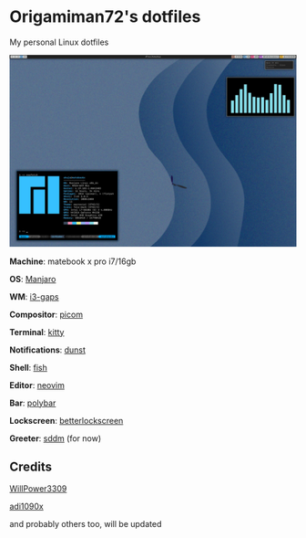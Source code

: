 # Origamiman72's dotfiles
My personal Linux dotfiles

![Screenshot](https://github.com/origamiman72/dotfiles/blob/master/Screenshot.jpg)

**Machine**: matebook x pro i7/16gb

**OS**: [Manjaro](https://manjaro.org/)

**WM**: [i3-gaps](https://github.com/Airblader/i3)

**Compositor**: [picom](https://github.com/yshui/picom)

**Terminal**: [kitty](https://github.com/kovidgoyal/kitty)

**Notifications**: [dunst](https://github.com/dunst-project/dunst)

**Shell**: [fish](https://github.com/fish-shell/fish-shell) 

**Editor**: [neovim](https://github.com/neovim/neovim)

**Bar**: [polybar](https://github.com/polybar/polybar)

**Lockscreen**: [betterlockscreen](https://github.com/pavanjadhaw/betterlockscreen)

**Greeter**: [sddm](https://github.com/sddm/sddm) (for now)

## Credits
[WillPower3309](https://github.com/WillPower3309/awesome-dotfiles)

[adi1090x](https://github.com/adi1090x/polybar-themes)

and probably others too, will be updated
